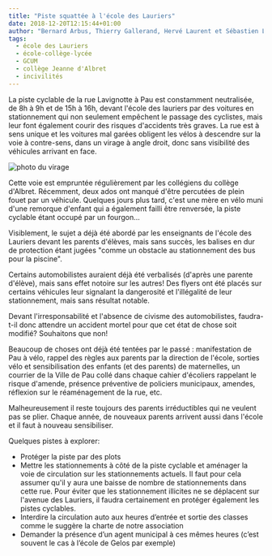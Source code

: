 ```yaml
---
title: "Piste squattée à l'école des Lauriers"
date: 2018-12-20T12:15:44+01:00
author: "Bernard Arbus, Thierry Gallerand, Hervé Laurent et Sébastien Lamy"
tags:
  - école des Lauriers
  - école-collège-lycée
  - GCUM
  - collège Jeanne d'Albret
  - incivilités
---
```


La piste cyclable de la rue Lavignotte à Pau est constamment neutralisée, de 8h
 à 9h et de 15h à 16h, devant l'école des lauriers par des voitures en 
stationnement qui non seulement empêchent le passage des cyclistes, mais leur 
font également courir des risques d'accidents très graves. La rue est
 à sens unique et les voitures mal garées obligent les vélos à descendre sur la
 voie à contre-sens, dans un virage à angle droit, donc sans visibilité des 
véhicules arrivant en face.

![photo du virage](virage.jpg)

Cette voie est empruntée régulièrement par les collégiens du collège
d'Albret. Récemment, deux ados ont manqué d'être percutées
de plein fouet par un véhicule. Quelques jours plus tard, c'est une mère en 
vélo muni d'une remorque d'enfant qui a également failli être renversée, la 
piste cyclable étant occupé par un fourgon...

Visiblement, le sujet a déjà été abordé par les enseignants de l'école des
Lauriers devant les parents d'élèves, mais sans succès, les balises en dur de
protection étant jugées "comme un obstacle au stationnement des bus pour la
piscine".

Certains automobilistes auraient déjà été verbalisés (d'après une parente 
d'élève), mais sans effet notoire sur les autres!
Des flyers ont été placés sur certains véhicules  leur signalant la dangerosité 
et l'illégalité de leur stationnement, mais sans résultat notable.


Devant l'irresponsabilité et l'absence de civisme des automobilistes, faudra-
t-il donc attendre un accident mortel pour que cet état de chose soit modifié?
Souhaitons que non!

Beaucoup de choses ont déjà été tentées par le passé : manifestation de Pau à 
vélo, rappel des règles aux parents par la direction de l'école, sorties vélo 
et sensibilisation des enfants (et des parents) de maternelles, un courrier de 
la Ville de Pau collé dans chaque cahier d'écoliers rappelant le risque 
d'amende, présence préventive de policiers municipaux, amendes, réflexion sur 
le réaménagement de la rue, etc.

Malheureusement il reste toujours des parents irréductibles qui ne veulent pas 
se plier. Chaque année, de nouveaux parents arrivent aussi dans l'école et il 
faut à nouveau sensibiliser.

Quelques pistes à explorer:

* Protéger la piste par des plots
* Mettre les stationnements à côté de la piste cyclable et aménager la 
voie de circulation sur les stationnements actuels. Il faut pour cela assumer 
qu'il y aura une baisse de nombre de stationnements dans cette rue. Pour éviter
que les stationnement illicites ne se déplacent sur l'avenue des Lauriers, il 
faudra certainement en protéger également les pistes cyclables.
* Interdire la circulation auto aux heures d’entrée et sortie des classes comme
le suggère la charte de notre association
* Demander la présence d’un agent municipal à ces mêmes heures (c’est souvent le cas à l’école de Gelos par exemple)

